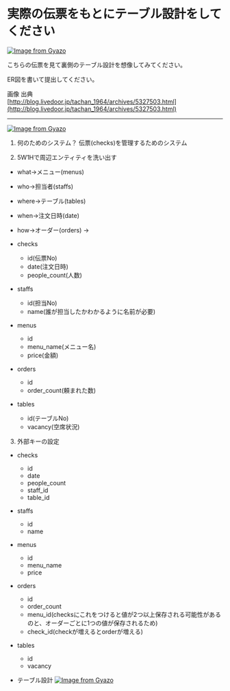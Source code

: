 # 実際の伝票をもとにテーブル設計をしてください

[![Image from Gyazo](https://i.gyazo.com/3613365284c97db44010e6f7e137508c.jpg)](https://gyazo.com/3613365284c97db44010e6f7e137508c)

こちらの伝票を見て裏側のテーブル設計を想像してみてください。

ER図を書いて提出してください。

画像 出典  
[http://blog.livedoor.jp/tachan_1964/archives/5327503.html](http://blog.livedoor.jp/tachan_1964/archives/5327503.html)

---

[![Image from Gyazo](https://i.gyazo.com/c274741984c1837507757f693a3563fa.png)](https://gyazo.com/c274741984c1837507757f693a3563fa)

1. 何のためのシステム？
伝票(checks)を管理するためのシステム

2. 5W1Hで周辺エンティティを洗い出す
- what→メニュー(menus)
- who→担当者(staffs)
- where→テーブル(tables)
- when→注文日時(date)
- how→オーダー(orders)
→
- checks
	- id(伝票No)
	- date(注文日時)
	- people_count(人数)

- staffs
	- id(担当No)
	- name(誰が担当したかわかるように名前が必要)

- menus
	- id
	- menu_name(メニュー名)
	- price(金額)

- orders
	- id
	- order_count(頼まれた数)

- tables
	- id(テーブルNo)
	- vacancy(空席状況)
	
3. 外部キーの設定

- checks
	- id
	- date
	- people_count
	- staff_id
	- table_id

- staffs
	- id
	- name

- menus
	- id
	- menu_name
	- price

- orders
	- id
	- order_count
	- menu_id(checksにこれをつけると値が2つ以上保存される可能性があるのと、オーダーごとに1つの値が保存されるため)
	- check_id(checkが増えるとorderが増える)

- tables
	- id
	- vacancy

- テーブル設計
[![Image from Gyazo](https://i.gyazo.com/b1ba97c531f00c95fb8a7ebc280c8e9d.png)](https://gyazo.com/b1ba97c531f00c95fb8a7ebc280c8e9d)

